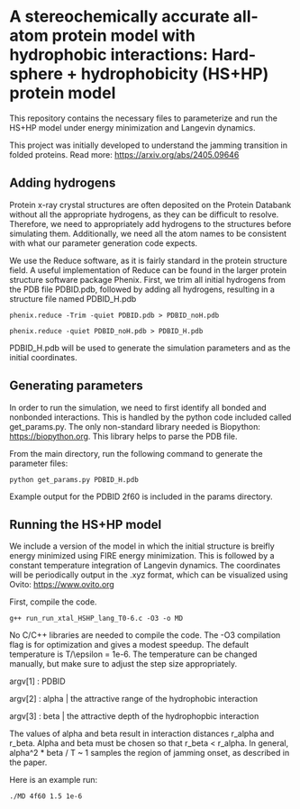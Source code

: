 # A stereochemically accurate all-atom protein model with hydrophobic interactions: Hard-sphere + hydrophobicity (HS+HP) protein model

This repository contains the necessary files to parameterize and run the HS+HP model under energy minimization and Langevin dynamics.

This project was initially developed to understand the jamming transition in folded proteins. Read more: https://arxiv.org/abs/2405.09646

## Adding hydrogens
Protein x-ray crystal structures are often deposited on the Protein Databank without all the appropriate hydrogens, as they can be difficult to resolve. Therefore, we need to appropriately add hydrogens to the structures before simulating them. Additionally, we need all the atom names to be consistent with what our parameter generation code expects. 

We use the Reduce software, as it is fairly standard in the protein structure field. A useful implementation of Reduce can be found in the larger protein structure software package Phenix. First, we trim all initial hydrogens from the PDB file PDBID.pdb, followed by adding all hydrogens, resulting in a structure file named PDBID_H.pdb
```
phenix.reduce -Trim -quiet PDBID.pdb > PDBID_noH.pdb

phenix.reduce -quiet PDBID_noH.pdb > PDBID_H.pdb
```
PDBID_H.pdb will be used to generate the simulation parameters and as the initial coordinates.

## Generating parameters

In order to run the simulation, we need to first identify all bonded and nonbonded interactions. This is handled by the python code included called get_params.py. The only non-standard library needed is Biopython: https://biopython.org. This library helps to parse the PDB file.

From the main directory, run the following command to generate the parameter files:
```
python get_params.py PDBID_H.pdb
```
Example output for the PDBID 2f60 is included in the params directory.


## Running the HS+HP model
We include a version of the model in which the initial structure is breifly energy minimized using FIRE energy minimization. This is followed by a constant temperature integration of Langevin dynamics. The coordinates will be periodically output in the .xyz format, which can be visualized using Ovito: https://www.ovito.org

First, compile the code.
```
g++ run_run_xtal_HSHP_lang_T0-6.c -O3 -o MD
```
No C/C++ libraries are needed to compile the code. The -O3 compilation flag is for optimization and gives a modest speedup. The default temperature is T/\epsilon = 1e-6. The temperature can be changed manually, but make sure to adjust the step size appropriately.

argv[1] : PDBID

argv[2] : alpha | the attractive range of the hydrophobic interaction

argv[3] : beta | the attractive depth of the hydrophopbic interaction

The values of alpha and beta result in interaction distances r_alpha and r_beta. Alpha and beta must be chosen so that r_beta < r_alpha. In general, alpha^2 * beta / T ~ 1 samples the region of jamming onset, as described in the paper.

Here is an example run:
```
./MD 4f60 1.5 1e-6
```
